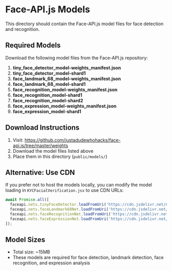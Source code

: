 # Face-API.js Models

This directory should contain the Face-API.js model files for face detection and recognition.

## Required Models

Download the following model files from the Face-API.js repository:

1. **tiny_face_detector_model-weights_manifest.json**
2. **tiny_face_detector_model-shard1**
3. **face_landmark_68_model-weights_manifest.json**
4. **face_landmark_68_model-shard1**
5. **face_recognition_model-weights_manifest.json**
6. **face_recognition_model-shard1**
7. **face_recognition_model-shard2**
8. **face_expression_model-weights_manifest.json**
9. **face_expression_model-shard1**

## Download Instructions

1. Visit: https://github.com/justadudewhohacks/face-api.js/tree/master/weights
2. Download the model files listed above
3. Place them in this directory (`public/models/`)

## Alternative: Use CDN

If you prefer not to host the models locally, you can modify the model loading in `KYCFacialVerification.jsx` to use CDN URLs:

```javascript
await Promise.all([
  faceapi.nets.tinyFaceDetector.loadFromUri('https://cdn.jsdelivr.net/npm/@vladmandic/face-api/model/tiny_face_detector_model-weights_manifest.json'),
  faceapi.nets.faceLandmark68Net.loadFromUri('https://cdn.jsdelivr.net/npm/@vladmandic/face-api/model/face_landmark_68_model-weights_manifest.json'),
  faceapi.nets.faceRecognitionNet.loadFromUri('https://cdn.jsdelivr.net/npm/@vladmandic/face-api/model/face_recognition_model-weights_manifest.json'),
  faceapi.nets.faceExpressionNet.loadFromUri('https://cdn.jsdelivr.net/npm/@vladmandic/face-api/model/face_expression_model-weights_manifest.json')
]);
```

## Model Sizes

- Total size: ~15MB
- These models are required for face detection, landmark detection, face recognition, and expression analysis
